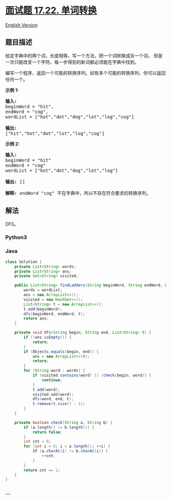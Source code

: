 # [面试题 17.22. 单词转换](https://leetcode.cn/problems/word-transformer-lcci)

[English Version](/lcci/17.22.Word%20Transformer/README_EN.md)

## 题目描述

<!-- 这里写题目描述 -->
<p>给定字典中的两个词，长度相等。写一个方法，把一个词转换成另一个词， 但是一次只能改变一个字符。每一步得到的新词都必须能在字典中找到。</p>

<p>编写一个程序，返回一个可能的转换序列。如有多个可能的转换序列，你可以返回任何一个。</p>

<p><strong>示例 1:</strong></p>

<pre><strong>输入:</strong>
beginWord = &quot;hit&quot;,
endWord = &quot;cog&quot;,
wordList = [&quot;hot&quot;,&quot;dot&quot;,&quot;dog&quot;,&quot;lot&quot;,&quot;log&quot;,&quot;cog&quot;]

<strong>输出:</strong>
[&quot;hit&quot;,&quot;hot&quot;,&quot;dot&quot;,&quot;lot&quot;,&quot;log&quot;,&quot;cog&quot;]
</pre>

<p><strong>示例 2:</strong></p>

<pre><strong>输入:</strong>
beginWord = &quot;hit&quot;
endWord = &quot;cog&quot;
wordList = [&quot;hot&quot;,&quot;dot&quot;,&quot;dog&quot;,&quot;lot&quot;,&quot;log&quot;]

<strong>输出: </strong>[]

<strong>解释:</strong>&nbsp;<em>endWord</em> &quot;cog&quot; 不在字典中，所以不存在符合要求的转换序列。</pre>

## 解法

<!-- 这里可写通用的实现逻辑 -->

DFS。

<!-- tabs:start -->

### **Python3**

<!-- 这里可写当前语言的特殊实现逻辑 -->



### **Java**

<!-- 这里可写当前语言的特殊实现逻辑 -->

```java
class Solution {
    private List<String> words;
    private List<String> ans;
    private Set<String> visited;

    public List<String> findLadders(String beginWord, String endWord, List<String> wordList) {
        words = wordList;
        ans = new ArrayList<>();
        visited = new HashSet<>();
        List<String> t = new ArrayList<>();
        t.add(beginWord);
        dfs(beginWord, endWord, t);
        return ans;
    }

    private void dfs(String begin, String end, List<String> t) {
        if (!ans.isEmpty()) {
            return;
        }
        if (Objects.equals(begin, end)) {
            ans = new ArrayList<>(t);
            return;
        }
        for (String word : words) {
            if (visited.contains(word) || !check(begin, word)) {
                continue;
            }
            t.add(word);
            visited.add(word);
            dfs(word, end, t);
            t.remove(t.size() - 1);
        }
    }

    private boolean check(String a, String b) {
        if (a.length() != b.length()) {
            return false;
        }
        int cnt = 0;
        for (int i = 0; i < a.length(); ++i) {
            if (a.charAt(i) != b.charAt(i)) {
                ++cnt;
            }
        }
        return cnt == 1;
    }
}
```









### **...**

```

```


